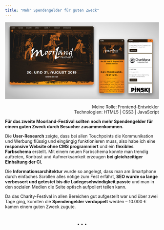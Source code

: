 ```yaml
---
title: "Mehr Spendengelder für guten Zweck"
---
```


![Website Moorland-Festival](../images/MoorlandFestivalWebsite1.jpg)

<div  style="text-align: right">Meine Rolle: Frontend-Entwickler</div>
<div style="text-align: right">Technologien: HTML5 | CSS3 | JavaScript</div>

**Für das zweite Moorland-Festival sollten noch mehr Spendengelder für einem guten Zweck durch Besucher zusammenkommen.**

Die **User-Research** zeigte, dass bei allen Touchpoints die Kommunikation und Werbung flüssig und eingängig funktionieren muss, also habe ich eine **responsive Website ohne CMS programmiert** und ein **flexibles Farbschema** erstellt. Mit einem neuen Farbschema konnte man trendig auftreten, Kontrast und Aufmerksamkeit erzeugen **bei gleichzeitiger Einhaltung der CI.**

Die **Informationsarchitektur** wurde so angelegt, dass man am Smartphone durch einfaches Scrollen alles nötige zum Fest erfährt, **SEO wurde so lange verbessert und getestet bis die Ladegeschwindigkeit passte** und man in den sozialen Medien die Seite optisch aufpoliert teilen kann.

Da das Charity-Festival in allen Bereichen gut aufgestellt war und über zwei Tage ging, konnten die **Spendengelder verdoppelt** werden – 10.000 € kamen einem guten Zweck zugute.

<p style="text-align: center;margin-top: 40px;">&bull; &bull; &bull;</p>
